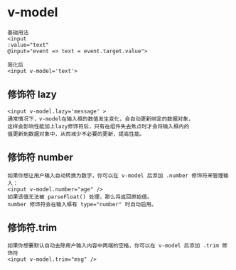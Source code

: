 # v-model
    基础用法
    <input
    :value="text"
    @input="event => text = event.target.value">

    简化后
    <input v-model='text'>


## 修饰符 lazy

    <input v-model.lazy='message' >
    通常情况下，v-model在输入框的数值发生变化，会自动更新绑定的数据对象，
    这样会影响性能加上lazy修饰符后，只有在组件失去焦点时才会将输入框内的
    值更新到数据对象中，从而减少不必要的更新，提高性能。

## 修饰符 number
    如果你想让用户输入自动转换为数字，你可以在 v-model 后添加 .number 修饰符来管理输入：
    <input v-model.number="age" />
    如果该值无法被 parseFloat() 处理，那么将返回原始值。
    number 修饰符会在输入框有 type="number" 时自动启用。

## 修饰符.trim
    如果你想要默认自动去除用户输入内容中两端的空格，你可以在 v-model 后添加 .trim 修饰符
    <input v-model.trim="msg" />